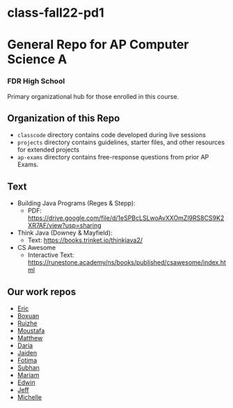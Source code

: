 # class-fall22-pd1

# General Repo for AP Computer Science A
### FDR High School
Primary organizational hub for those enrolled in this course.

## Organization of this Repo
- `classcode` directory contains code developed during live sessions
- `projects` directory contains guidelines, starter files, and other resources for extended projects
- `ap-exams` directory contains free-response questions from prior AP Exams.

## Text
- Building Java Programs (Reges & Stepp):
  - PDF: https://drive.google.com/file/d/1eSPBcLSLwoAvXXOmZl9RS8CS9K2XR7AF/view?usp=sharing
- Think Java (Downey & Mayfield):
  - Text: https://books.trinket.io/thinkjava2/
- CS Awesome
  - Interactive Text: https://runestone.academy/ns/books/published/csawesome/index.html
  
## Our work repos
- [Eric](https://github.com/fdrHighSchool/mp1-work-ericc380)
- [Boxuan](https://github.com/fdrHighSchool/mp1-work-giao193)
- [Ruizhe](https://github.com/fdrHighSchool/mp1-work-PatientZerr)
- [Moustafa](https://github.com/fdrHighSchool/mp1-work-Moustafae6)
- [Matthew](https://github.com/fdrHighSchool/mp1-work-MatthewJiang7)
- [Daria](https://github.com/fdrHighSchool/mp1-work-DariaK17)
- [Jaiden](https://github.com/fdrHighSchool/mp1-work-J-web-spec)
- [Fotima](https://github.com/fdrHighSchool/mp1-work-Fotimam5)
- [Subhan](https://github.com/fdrHighSchool/mp1-work-Subhant2)
- [Mariam](https://github.com/fdrHighSchool/mp1-work-mariamtatishvili21)
- [Edwin](https://github.com/fdrHighSchool/mp1-work-RealEdwin)
- [Jeff](https://github.com/fdrHighSchool/mp1-work-JEFFY6374)
- [Michelle](https://github.com/fdrHighSchool/mp1-work-MichelleZ30)
